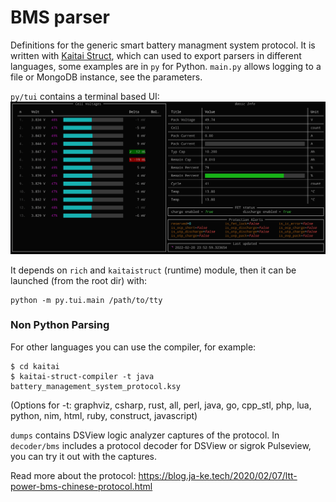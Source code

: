 # BMS parser
Definitions for the generic smart battery managment system protocol. 
It is written with [Kaitai Struct](https://kaitai.io/), which can used to export parsers in different languages, some examples are in `py` for Python. `main.py` allows logging to a file or MongoDB instance, see the parameters.

`py/tui` contains a terminal based UI:
![overview TUI animated](tui.gif)

It depends on `rich` and `kaitaistruct` (runtime) module, then it can be launched (from the root dir) with:
```
python -m py.tui.main /path/to/tty
```

### Non Python Parsing
For other languages you can use the compiler, for example:
```terminal
$ cd kaitai
$ kaitai-struct-compiler -t java battery_management_system_protocol.ksy
```
(Options for -t: graphviz, csharp, rust, all, perl, java, go, cpp_stl, php, lua, python, nim, html, ruby, construct, javascript)

`dumps` contains DSView logic analyzer captures of the protocol. In `decoder/bms` includes a protocol decoder for DSView or sigrok Pulseview, you can try it out with the captures.

Read more about the protocol: https://blog.ja-ke.tech/2020/02/07/ltt-power-bms-chinese-protocol.html
